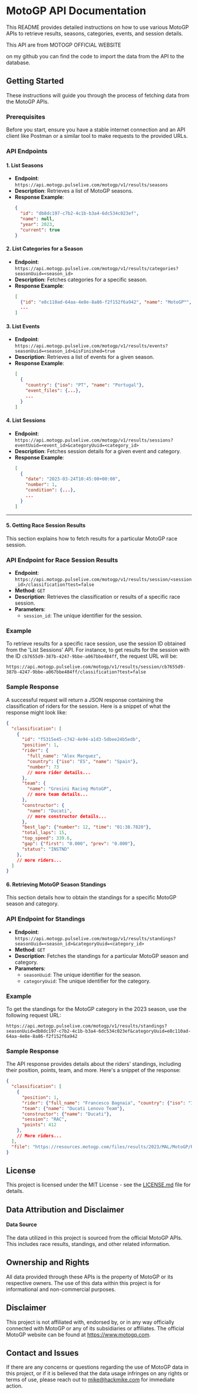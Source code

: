 # MotoGP API Documentation     

This README provides detailed instructions on how to use various MotoGP APIs to retrieve results, seasons, categories, events, and session details.

This API are from MOTOGP OFFICIAL WEBSITE

on my github you can find the code to import the data from the API to the database.

## Getting Started

These instructions will guide you through the process of fetching data from the MotoGP APIs.

### Prerequisites

Before you start, ensure you have a stable internet connection and an API client like Postman or a similar tool to make requests to the provided URLs.

### API Endpoints

#### 1. List Seasons

- **Endpoint**: `https://api.motogp.pulselive.com/motogp/v1/results/seasons`
- **Description**: Retrieves a list of MotoGP seasons.
- **Response Example**:
    ```json
    {
      "id": "db8dc197-c7b2-4c1b-b3a4-6dc534c023ef",
      "name": null,
      "year": 2023,
      "current": true
    }
    ```

#### 2. List Categories for a Season

- **Endpoint**: `https://api.motogp.pulselive.com/motogp/v1/results/categories?seasonUuid=<season_id>`
- **Description**: Fetches categories for a specific season.
- **Response Example**:
    ```json
    [
      {"id": "e8c110ad-64aa-4e8e-8a86-f2f152f6a942", "name": "MotoGP™", "legacy_id": 3},
      ...
    ]
    ```

#### 3. List Events

- **Endpoint**: `https://api.motogp.pulselive.com/motogp/v1/results/events?seasonUuid=<season_id>&isFinished=true`
- **Description**: Retrieves a list of events for a given season.
- **Response Example**:
    ```json
    [
      {
        "country": {"iso": "PT", "name": "Portugal"},
        "event_files": {...},
        ...
      }
    ]
    ```

#### 4. List Sessions

- **Endpoint**: `https://api.motogp.pulselive.com/motogp/v1/results/sessions?eventUuid=<event_id>&categoryUuid=<category_id>`
- **Description**: Fetches session details for a given event and category.
- **Response Example**:
    ```json
    [
      {
        "date": "2023-03-24T10:45:00+00:00",
        "number": 1,
        "condition": {...},
        ...
      }
    ]
    ```


---

#### 5. Getting Race Session Results

This section explains how to fetch results for a particular MotoGP race session.

### API Endpoint for Race Session Results

- **Endpoint**: `https://api.motogp.pulselive.com/motogp/v1/results/session/<session_id>/classification?test=false`
- **Method**: `GET`
- **Description**: Retrieves the classification or results of a specific race session.
- **Parameters**:
    - `session_id`: The unique identifier for the session.

### Example

To retrieve results for a specific race session, use the session ID obtained from the 'List Sessions' API. For instance, to get results for the session with the ID `cb7655d9-387b-4247-9bbe-a067bbe484ff`, the request URL will be:

```
https://api.motogp.pulselive.com/motogp/v1/results/session/cb7655d9-387b-4247-9bbe-a067bbe484ff/classification?test=false
```

### Sample Response

A successful request will return a JSON response containing the classification of riders for the session. Here is a snippet of what the response might look like:

```json
{
  "classification": [
    {
      "id": "f5315e45-c742-4e94-a1d3-5dbee24b5edb",
      "position": 1,
      "rider": {
        "full_name": "Alex Marquez",
        "country": {"iso": "ES", "name": "Spain"},
        "number": 73
        // more rider details...
      },
      "team": {
        "name": "Gresini Racing MotoGP",
        // more team details...
      },
      "constructor": {
        "name": "Ducati",
        // more constructor details...
      },
      "best_lap": {"number": 12, "time": "01:38.7820"},
      "total_laps": 15,
      "top_speed": 339.6,
      "gap": {"first": "0.000", "prev": "0.000"},
      "status": "INSTND"
    },
    // more riders...
  ]
}
```



#### 6. Retrieving MotoGP Season Standings

This section details how to obtain the standings for a specific MotoGP season and category.

### API Endpoint for Standings

- **Endpoint**: `https://api.motogp.pulselive.com/motogp/v1/results/standings?seasonUuid=<season_id>&categoryUuid=<category_id>`
- **Method**: `GET`
- **Description**: Fetches the standings for a particular MotoGP season and category.
- **Parameters**:
    - `seasonUuid`: The unique identifier for the season.
    - `categoryUuid`: The unique identifier for the category.

### Example

To get the standings for the MotoGP category in the 2023 season, use the following request URL:

```
https://api.motogp.pulselive.com/motogp/v1/results/standings?seasonUuid=db8dc197-c7b2-4c1b-b3a4-6dc534c023ef&categoryUuid=e8c110ad-64aa-4e8e-8a86-f2f152f6a942
```

### Sample Response

The API response provides details about the riders' standings, including their position, points, team, and more. Here's a snippet of the response:

```json
{
  "classification": [
    {
      "position": 1,
      "rider": {"full_name": "Francesco Bagnaia", "country": {"iso": "IT", "name": "Italy"}, "number": 1},
      "team": {"name": "Ducati Lenovo Team"},
      "constructor": {"name": "Ducati"},
      "session": "RAC",
      "points": 412
    },
    // More riders...
  ],
  "file": "https://resources.motogp.com/files/results/2023/MAL/MotoGP/RAC/worldstanding.pdf"
}
```



## License

This project is licensed under the MIT License - see the [LICENSE.md](LICENSE.md) file for details.

## Data Attribution and Disclaimer
#### Data Source
The data utilized in this project is sourced from the official MotoGP APIs. This includes race results, standings, and other related information.

## Ownership and Rights
All data provided through these APIs is the property of MotoGP or its respective owners. The use of this data within this project is for informational and non-commercial purposes.

## Disclaimer
This project is not affiliated with, endorsed by, or in any way officially connected with MotoGP or any of its subsidiaries or affiliates. The official MotoGP website can be found at https://www.motogp.com.

## Contact and Issues
If there are any concerns or questions regarding the use of MotoGP data in this project, or if it is believed that the data usage infringes on any rights or terms of use, please reach out to mike@hackmike.com for immediate action.